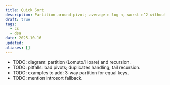 ```yaml
---
title: Quick Sort
description: Partition around pivot; average n log n, worst n^2 without safeguards.
draft: true
tags:
  - cs
  - dsa
date: 2025-10-16
updated:
aliases: []
---
```

- TODO: diagram: partition (Lomuto/Hoare) and recursion.
- TODO: pitfalls: bad pivots; duplicates handling; tail recursion.
- TODO: examples to add: 3-way partition for equal keys.
- TODO: mention introsort fallback.
